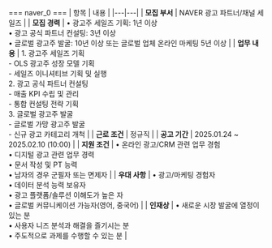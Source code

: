 === naver_0 ===
| 항목 | 내용 |
|---|---|
| **모집 부서** | NAVER 광고 파트너/채널 세일즈 |
| **모집 경력** | • 광고주 세일즈 기획: 1년 이상<br>• 광고 공식 파트너 컨설팅: 3년 이상<br>• 글로벌 광고주 발굴: 10년 이상 또는 글로벌 업체 온라인 마케팅 5년 이상 |
| **업무 내용** | 1. 광고주 세일즈 기획<br>- OLS 광고주 성장 모델 기획<br>- 세일즈 이니셔티브 기획 및 실행<br>2. 광고 공식 파트너 컨설팅<br>- 매출 KPI 수립 및 관리<br>- 통합 컨설팅 전략 기획<br>3. 글로벌 광고주 발굴<br>- 글로벌 가망 광고주 발굴<br>- 신규 광고 카테고리 개척 |
| **근로 조건** | 정규직 |
| **공고 기간** | 2025.01.24 ~ 2025.02.10 (10:00) |
| **지원 조건** | • 온라인 광고/CRM 관련 업무 경험<br>• 디지털 광고 관련 업무 경력<br>• 문서 작성 및 PT 능력<br>• 남자의 경우 군필자 또는 면제자 |
| **우대 사항** | • 광고/마케팅 경험자<br>• 데이터 분석 능력 보유자<br>• 광고 플랫폼/솔루션 이해도가 높은 자<br>• 글로벌 커뮤니케이션 가능자(영어, 중국어) |
| **인재상** | • 새로운 시장 발굴에 열정이 있는 분<br>• 사용자 니즈 분석과 해결을 즐기시는 분<br>• 주도적으로 과제를 수행할 수 있는 분 |